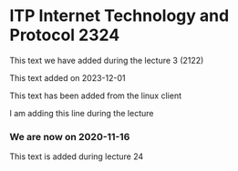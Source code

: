 # ITP Internet Technology and Protocol 2324

This text we have added during the lecture 3 (2122)

This text added on 2023-12-01

This text has been added from the linux client

I am adding this line during the lecture

### We are now on 2020-11-16

This text is added during lecture 24
